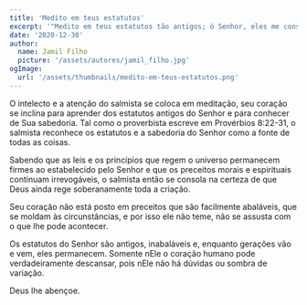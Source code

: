 ```yaml
---
title: 'Medito em teus estatutos'
excerpt: '"Medito em teus estatutos tão antigos; ó Senhor, eles me consolam!" (Salmo 119.52)'
date: '2020-12-30'
author:
  name: Jamil Filho
  picture: '/assets/autores/jamil_filho.jpg'
ogImage:
  url: '/assets/thumbnails/medito-em-teus-estatutos.png'
---
```


O intelecto e a atenção do salmista se coloca em meditação, seu coração se inclina para aprender dos estatutos antigos do Senhor e para conhecer de Sua sabedoria. Tal como o proverbista escreve em Provérbios 8:22-31, o salmista reconhece os estatutos e a sabedoria do Senhor como a fonte de todas as coisas.

Sabendo que as leis e os princípios que regem o universo permanecem firmes ao estabelecido pelo Senhor e que os preceitos morais e espirituais continuam irrevogáveis, o salmista então se consola na certeza de que Deus ainda rege soberanamente toda a criação.

Seu coração não está posto em preceitos que são facilmente abaláveis, que se moldam às circunstâncias, e por isso ele não teme, não se assusta com o que lhe pode acontecer.

Os estatutos do Senhor são antigos, inabaláveis e, enquanto gerações vão e vem, eles permanecem. Somente nEle o coração humano pode verdadeiramente descansar, pois nEle não há dúvidas ou sombra de variação.

Deus lhe abençoe.